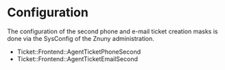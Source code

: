 # Configuration

The configuration of the second phone and e-mail ticket creation masks is done via the SysConfig of the Znuny administration.

* Ticket::Frontend::AgentTicketPhoneSecond
* Ticket::Frontend::AgentTicketEmailSecond
